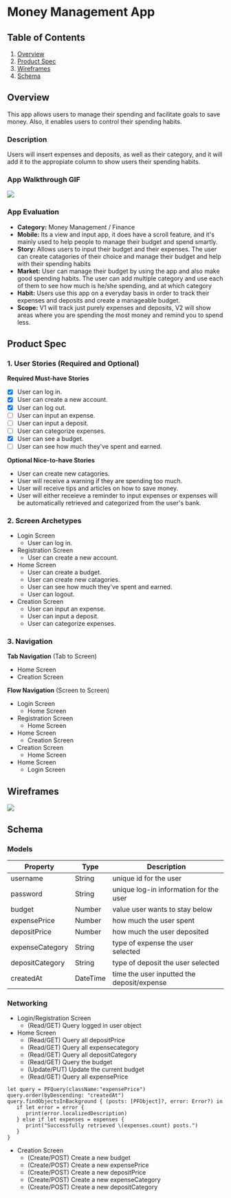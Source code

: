 # Money Management App

## Table of Contents
1. [Overview](#Overview)
1. [Product Spec](#Product-Spec)
1. [Wireframes](#Wireframes)
2. [Schema](#Schema)

## Overview
This app allows users to manage their spending and facilitate goals to save money. Also, it enables users to control their spending habits.
### Description
Users will insert expenses and deposits, as well as their category, and it will add it to the appropiate column to show users their spending habits.

### App Walkthrough GIF
![](https://i.imgur.com/DEKoySy.gif)

### App Evaluation
- **Category:** Money Management / Finance
- **Mobile:** Its a view and input app, it does have a scroll feature, and it's mainly used to help people to manage their budget and spend smartly.
- **Story:** Allows users to input their budget and their expenses. The user can create catagories of their choice and manage their budget and help with their spending habits
- **Market:** User can manage their budget by using the app and also make good spending habits. The user can add multiple category  and use each of them to see how much is he/she spending, and at which category 
- **Habit:** Users use this app on a everyday basis in order to track their expenses and deposits and create a manageable budget.
- **Scope:** V1 will track just purely expenses and deposits, V2 will show areas where you are spending the most money and remind you to spend less.

## Product Spec

### 1. User Stories (Required and Optional)

**Required Must-have Stories**

- [x] User can log in.
- [x] User can create a new account.
- [x] User can log out.
- [ ] User can input an expense.
- [ ] User can input a deposit.
- [ ] User can categorize expenses.
- [x] User can see a budget.
- [ ] User can see how much they've spent and earned.

**Optional Nice-to-have Stories**

* User can create new catagories.
* User will receive a warning if they are spending too much.
* User will receive tips and articles on how to save money.
* User will either receieve a reminder to input expenses or expenses will be automatically retrieved and categorized from the user's bank.

### 2. Screen Archetypes

* Login Screen
   * User can log in.
* Registration Screen
   * User can create a new account.
* Home Screen
    * User can create a budget.
    * User can create new catagories.
    * User can see how much they've spent and earned.
    * User can logout.
* Creation Screen
    * User can input an expense.
    * User can input a deposit.
    * User can categorize expenses.

### 3. Navigation

**Tab Navigation** (Tab to Screen)

* Home Screen
* Creation Screen

**Flow Navigation** (Screen to Screen)

* Login Screen
   * Home Screen
* Registration Screen
   * Home Screen
* Home Screen
   * Creation Screen
* Creation Screen
   * Home Screen
* Home Screen
    * Login Screen


## Wireframes
![](https://i.imgur.com/ZIkSohZ.png)


## Schema 
### Models
| Property        | Type     | Description |
| -------------   | -------- | ------------|
| username        | String   | unique id for the user |
| password        | String   | unique log-in information for the user |
| budget          | Number   | value user wants to stay below |
| expensePrice    | Number   | how much the user spent |
| depositPrice    | Number   | how much the user deposited |
| expenseCategory | String   | type of expense the user selected |
| depositCategory | String   | type of deposit the user selected |
| createdAt| DateTime | time the user inputted the deposit/expense

### Networking
- Login/Registration Screen
    - (Read/GET) Query logged in user object
- Home Screen
    - (Read/GET) Query all depositPrice
    - (Read/GET) Query all expensecategory
    - (Read/GET) Query all depositCategory
    - (Read/GET) Query the budget
    - (Update/PUT) Update the current budget
    - (Read/GET) Query all expensePrice
```
let query = PFQuery(className:"expensePrice")
query.order(byDescending: "createdAt")
query.findObjectsInBackground { (posts: [PFObject]?, error: Error?) in
   if let error = error { 
      print(error.localizedDescription)
   } else if let expenses = expenses {
      print("Successfully retrieved \(expenses.count) posts.")
   }
}
```
- Creation Screen
    - (Create/POST) Create a new budget
    - (Create/POST) Create a new expensePrice
    - (Create/POST) Create a new depositPrice
    - (Create/POST) Create a new expenseCategory
    - (Create/POST) Create a new depositCategory
